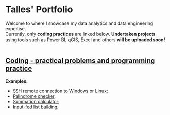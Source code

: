 # Talles' Portfolio
Welcome to where I showcase my data analytics and data engineering expertise. <br>
Currently, only <strong>coding practices</strong> are linked below. <strong>Undertaken projects</strong> using tools such as Power BI, qGIS, Excel and others <strong>will be uploaded soon!</strong>
<br>
<br>
## <a href="https://github.com/ambientals/data-coding-repository/blob/master/README.md"><strong>Coding - practical problems and programming practice</strong></a> <br>
<strong>Examples:</strong> 
* SSH remote connection <a href="https://github.com/ambientals/data-analysis-portfolio/blob/master/example_winrm.py">to Windows</a> or <a href="https://github.com/ambientals/data-analysis-portfolio/blob/master/example_paramiko.py">Linux</a>;
* <a href="https://github.com/ambientals/data-analysis-portfolio/blob/master/func_is_palindrome.py">Palindrome checker</a>;
* <a href="https://github.com/ambientals/data-analysis-portfolio/blob/master/func_sum.py">Summation calculator</a>;
* <a href="https://github.com/ambientals/data-analysis-portfolio/blob/master/example_list_creation.py">Input-fed list building</a>; 
